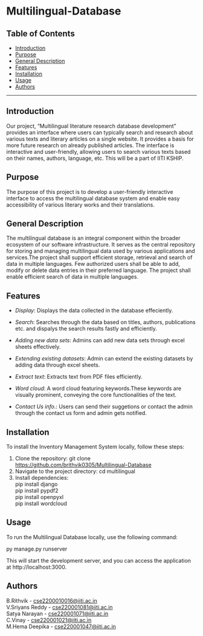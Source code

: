 # Multilingual-Database


## Table of Contents

- [Introduction](#introduction)
- [Purpose](#purpose)
- [General Description](#general-description)
- [Features](#features)
- [Installation](#installation)
- [Usage](#usage)
- [Authors](#authors)

---

## Introduction

Our project, “Multilingual literature research database development” provides an interface where users can typically search and research about various texts and literary articles on a single website. It provides a basis for more future research on already published articles.
The interface is interactive and user-friendly, allowing users to search various texts based on their names, authors, language, etc. This will be a part of IITI KSHIP.
## Purpose
The purpose of this project is to develop a user-friendly interactive interface to access the multilingual database system and enable easy accessibility of various literary works and their translations.



## General Description
The multilingual database is an integral component within the broader ecosystem of our software infrastructure. It serves as the central repository for storing and managing multilingual data used by various applications and services.The project shall support efficient storage, retrieval and search of data in multiple languages.
Few authorized users shall be able to add, modify or delete data entries in their preferred language.
The project shall enable efficient search of data in multiple languages.

## Features

- *Display*: Displays the data collected in the database effeciently.
- *Search*: Searches through the data based on titles, authors, publications etc. and dispalys the search results fastly and efficiently.
- *Adding new data sets*: Admins can add new data sets through excel sheets effectively.
- *Extending existing datasets*: Admin can extend the existing datasets by adding data through excel sheets.

- *Extract text*: Extracts text from PDF files efficiently.
- *Word cloud*: A word cloud featuring keywords.These keywords are visually prominent, conveying the core functionalities of the text.
- *Contact Us info.*: Users can send their suggetions or contact the admin through the contact us form and admin gets notified.

## Installation

To install the Inventory Management System locally, follow these steps:

1. Clone the repository: git clone https://github.com/brithvik0305/Multilingual-Database
2. Navigate to the project directory: cd multilingual
3. Install dependencies:</br> pip install django</br>
pip install pypdf2</br>
pip install openpyxl</br>
pip install wordcloud

## Usage

To run the Multilingual Database locally, use the following command:

py manage.py runserver


This will start the development server, and you can access the application at http://localhost:3000.

## Authors

B.Rithvik - cse2200010016@iiti.ac.in</br>
V.Sriyans Reddy - cse220001081@iiti.ac.in</br>
Satya Narayan - cse220001071@iiti.ac.in</br>
C.Vinay - cse220001021@iiti.ac.in</br>
M.Hema Deepika - cse220001047@iiti.ac.in</br>
